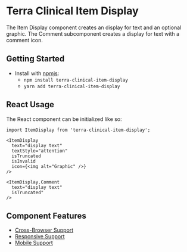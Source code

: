 # Terra Clinical Item Display

The Item Display component creates an display for text and an optional graphic. The Comment subcomponent creates a display for text with a comment icon.

## Getting Started

- Install with [npmjs](https://www.npmjs.com):
  - `npm install terra-clinical-item-display`
  - `yarn add terra-clinical-item-display`

## React Usage

The React component can be initialized like so:
```
import ItemDisplay from 'terra-clinical-item-display';

<ItemDisplay
  text="display text"
  textStyle="attention"
  isTruncated
  isInvalid
  icon={<img alt="Graphic" />}
/>

<ItemDisplay.Comment
  text="display text"
  isTruncated"
/>
```
## Component Features
* [Cross-Browser Support](https://github.com/cerner/terra-core/wiki/Component-Features#cross-browser-support)
* [Responsive Support](https://github.com/cerner/terra-core/wiki/Component-Features#responsive-support)
* [Mobile Support](https://github.com/cerner/terra-core/wiki/Component-Features#mobile-support)
